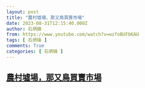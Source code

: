 ```yaml
---
layout: post
title: "農村墟場，那又鳥買賣市場"
date: 2023-08-31T12:15:40.000Z
author: 石炳鋒
from: https://www.youtube.com/watch?v=wzfoBUFbKAU
tags: [ 石炳锋 ]
comments: True
categories: [ 石炳锋 ]
---
```

<!--1693484140000-->
[農村墟場，那又鳥買賣市場](https://www.youtube.com/watch?v=wzfoBUFbKAU)
------

<div>

</div>
